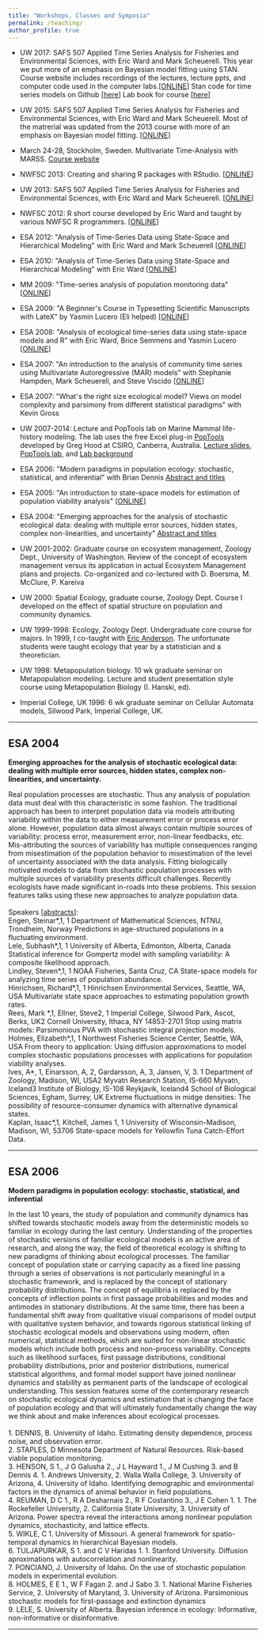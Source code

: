 ```yaml
---
title: "Workshops, Classes and Symposia"
permalink: /teaching/
author_profile: true
---
```


<div id="content">


* UW 2017: SAFS 507 Applied Time Series Analysis for Fisheries and Environmental Sciences, with Eric Ward and Mark Scheuerell. This year we put more of an emphasis on Bayesian model fitting using STAN.  Course website includes recordings of the lectures, lecture ppts, and computer code used in the computer labs.[<a href="https://catalyst.uw.edu/workspace/fish203/35553/243766">ONLINE</a>] Stan code for time series models on Github [<a href="https://github.com/nwfsc-timeseries/statss">here</a>]  Lab book for course [<a href="https://nwfsc-timeseries.github.io/AFTSLabbook/">here</a>]

* UW 2015: SAFS 507 Applied Time Series Analysis for Fisheries and Environmental Sciences, with Eric Ward and Mark Scheuerell. Most of the matrerial was updated from the 2013 course with more of an emphasis on Bayesian model fitting. [<a href="https://catalyst.uw.edu/workspace/fish203/35553/243766">ONLINE</a>]

* March 24-28, Stockholm, Sweden.  Multivariate Time-Analysis with MARSS. <a href="http://timeseriescourseemb.wordpress.com/">Course website</a>

* NWFSC 2013: Creating and sharing R packages with RStudio. [<a href="http://www.iugo-cafe.org/chinook/view_node.php?id=2962">ONLINE</a>]

* UW 2013: SAFS 507 Applied Time Series Analysis for Fisheries and Environmental Sciences, with Eric Ward and Mark Scheuerell. [<a href="https://catalyst.uw.edu/workspace/fish203/35553/243766">ONLINE</a>]

* NWFSC 2012: R short course developed by Eric Ward and taught by various NWFSC R programmers. [<a href="https://sites.google.com/site/rshortcourse/">ONLINE</a>]
* ESA 2012: "Analysis of Time-Series Data using State-Space and Hierarchical Modeling" with Eric Ward and Mark Scheuerell [<a href="http://www.iugo-cafe.org/chinook/view_node.php?id=2686">ONLINE</a>]

* ESA 2010: "Analysis of Time-Series Data using State-Space and Hierarchical Modeling" with Eric Ward [<a href="http://www.iugo-cafe.org/chinook/view_node.php?id=2416">ONLINE</a>]

* MM 2009: "Time-series analysis of population monitoring data" [<a href="http://www.iugo-cafe.org/chinook/view_node.php?id=2229">ONLINE</a>]

* ESA 2009: "A Beginner's Course in Typesetting Scientific Manuscripts with LateX" by Yasmin Lucero (Eli helped) [<a href="http://www.iugo-cafe.org/chinook/view_node.php?id=2123">ONLINE</a>]

* ESA 2008: "Analysis of ecological time-series data using state-space models and R" with Eric Ward, Brice Semmens and Yasmin Lucero [<a href="http://www.iugo-cafe.org/chinook/view_node.php?id=1807">ONLINE</a>]

* ESA 2007: "An introduction to the analysis of community time series using Multivariate Autoregressive (MAR) models" with Stephanie Hampden, Mark Scheuerell, and Steve Viscido [<a href="http://iugo-cafe.org/chinook/view_node.php?id=288">ONLINE</a>]

* ESA 2007: "What's the right size ecological model? Views on model complexity and parsimony from different statistical paradigms" with Kevin Gross

* UW 2007-2014: Lecture and PopTools lab on Marine Mammal life-history modeling. The lab uses the free Excel plug-in <a href="http://www.poptools.org/">PopTools</a> developed by Greg Hood at CSIRO, Canberra, Australia. <a href="Leslie_Matrix_lecture.pdf">Lecture slides</a>, <a href="SSLLab.xls">PopTools lab</a>, and <a href="SSL_lab_background.pdf">Lab background</a>

* ESA 2006: "Modern paradigms in population ecology: stochastic, statistical, and inferential" with Brian Dennis <a href="#ESA2006">Abstract and titles</a>

* ESA 2005: "An introduction to state-space models for estimation of population viability analysis" [<a href="http://iugo-cafe.org/kalman/view_node.php?id=2">ONLINE</a>]

* ESA 2004: "Emerging approaches for the analysis of stochastic ecological data:  dealing with multiple error sources, hidden states, complex non-linearities, and uncertainty" <a href="#ESA2004">Abstract and titles</a>

* UW 2001-2002: Graduate course on ecosystem management, Zoology Dept., University of Washington. Review of the concept of ecosystem management versus its application in actual Ecosystem Management plans and projects.  Co-organized and co-lectured with D. Boersma, M. McClure, P. Kareiva

* UW 2000: Spatial Ecology, graduate course, Zoology Dept. Course I developed on the effect of spatial structure on population and community dynamics.

* UW 1999-1998: Ecology, Zoology Dept. Undergraduate core course for majors. In 1999, I co-taught with <a href="http://eriqande.netlify.com/">Eric Anderson</a>.  The unfortunate students were taught ecology that year by a statistician and a theoretician.

* UW 1998: Metapopulation biology.  10 wk graduate seminar on Metapopulation modeling. Lecture and student presentation style course using Metapopulation Biology (I. Hanski, ed).

* Imperial College, UK 1996: 6 wk graduate seminar on Cellular Automata models, Silwood Park, Imperial College, UK.

<hr>
<h2 id="ESA2004">ESA 2004</h2>
<strong>Emerging approaches for the analysis of stochastic ecological data:  dealing with multiple error sources, hidden states, complex non-linearities, and uncertainty.</strong>
<p>
Real population processes are stochastic.  Thus any analysis of population data must deal with this characteristic in some fashion.  The traditional approach has been to interpret population data via models attributing variability within the data to either measurement error or process error alone.  However, population data almost always contain multiple sources of variability: process error, measurement error, non-linear feedbacks, etc.  Mis-attributing the sources of variability has multiple consequences ranging from misestimation of the population behavior to misestimation of the level of uncertainty associated with the data analysis.  Fitting biologically motivated models to data from stochastic population processes with multiple sources of variability presents difficult challenges.  Recently ecologists have made significant in-roads into these problems.  This session features talks using these new approaches to analyze population data.
<br />
<br />
Speakers [<a href="http://abstracts.co.allenpress.com/pweb/esa2004/category/?ID=32279">abstracts</a>]: 
<br />
Engen, Steinar*,1, 1 Department of Mathematical Sciences, NTNU, Trondheim, Norway Predictions in age-structured populations in a fluctuating environment.
<br />
Lele, Subhash*,1, 1 University of Alberta, Edmonton, Alberta, Canada Statistical inference for Gompertz model with sampling variability: A composite likelihood approach.
<br />
Lindley, Steven*,1, 1 NOAA Fisheries, Santa Cruz, CA State-space models for analyzing time series of population abundance.
<br />
Hinrichsen, Richard*,1, 1 Hinrichsen Environmental Services, Seattle, WA, USA Multivariate state space approaches to estimating population growth rates.
<br />
Rees, Mark *,1, Ellner, Steve2, 1 Imperial College, Silwood Park, Ascot, Berks, UK2 Cornell University, Ithaca, NY 14853-2701 Stop using matrix models: Parsimonious PVA with stochastic integral projection models.
<br />
Holmes, Elizabeth*,1, 1 Northwest Fisheries Science Center, Seattle, WA, USA From theory to application: Using diffusion approximations to model complex stochastic populations processes with applications for population viability analyses.
<br />
Ives, A*, 1, Einarsson, A, 2, Gardarsson, A, 3, Jansen, V, 3. 1 Department of Zoology, Madison, WI, USA2 Myvatn Research Station, IS-660 Myvatn, Iceland3 Institute of Biology, IS-108 Reykjavik, Iceland4 School of Biological Sciences, Egham, Surrey, UK Extreme fluctuations in midge densities: The possibility of resource-consumer dynamics with alternative dynamical states.
<br />
Kaplan, Isaac*,1, Kitchell, James 1, 1 University of Wisconsin-Madison, Madison, WI, 53706 State-space models for Yellowfin Tuna Catch-Effort Data.
<br />
</p>
<hr>
<h2 id="ESA2006">ESA 2006</h2>
<strong>Modern paradigms in population ecology: stochastic, statistical, and inferential</strong>
<p>
In the last 10 years, the study of population and community dynamics has shifted towards stochastic models away from the deterministic models so familiar in ecology during the last century.  Understanding of the properties of stochastic versions of familiar ecological models is an active area of research, and along the way, the field of theoretical ecology is shifting to new paradigms of thinking about ecological processes.  The familiar concept of population state or carrying capacity as a fixed line passing through a series of observations is not particularly meaningful in a stochastic framework, and is replaced by the concept of stationary probability distributions.  The concept of equilibria is replaced by the concepts of inflection points in first passage probabilities and modes and antimodes in stationary distributions.  At the same time, there has been a fundamental shift away from qualitative visual comparisons of model output with qualitative system behavior, and towards rigorous statistical linking of stochastic ecological models and observations using modern, often numerical, statistical methods, which are suited for non-linear stochastic models which include both process and non-process variability.  Concepts such as likelihood surfaces, first passage distributions, conditional probability distributions, prior and posterior distributions, numerical statistical algorithms, and formal model support have joined nonlinear dynamics and stability as permanent parts of the landscape of ecological understanding.  This session features some of the contemporary research on stochastic ecological dynamics and estimation that is changing the face of population ecology and that will ultimately fundamentally change the way we think about and make inferences about ecological processes.
<br />
<br />
1. DENNIS, B. University of Idaho. Estimating density dependence, process noise, and observation error.
<br />
2. STAPLES, D Minnesota Department of Natural Resources. Risk-based viable population monitoring. 
<br />
3. HENSON, S 1., J G Galusha 2., J L Hayward 1., J M Cushing 3. and B Dennis 4. 1. Andrews University, 2. Walla Walla College, 3. University of Arizona, 4. University of Idaho.  Identifying demographic and environmental factors in the dynamics of animal behavior in field populations.
<br />
4. REUMAN, D C 1., R A Desharnais 2., R F Costantino 3., J E Cohen 1. 1. The Rockefeller University, 2. California State University, 3. University of Arizona.  Power spectra reveal the interactions among nonlinear population dynamics, stochasticity, and lattice effects.
<br />
5. WIKLE, C 1. University of Missouri.  A general framework for spatio-temporal dynamics in hierarchical Bayesian models.
<br />
6. TULJAPURKAR, S 1. and C V Haridas 1. 1. Stanford University.  Diffusion aproximations with autocorrelation and nonlinearity.
<br />
7. PONCIANO, J. University of Idaho. On the use of stochastic population models in experimental evolution.
<br />
8. HOLMES, E E 1., W F Fagan 2. and J Sabo 3.  1. National Marine Fisheries Service, 2. University of Maryland, 3. University of Arizona.  Parsimonious stochastic models for first-passage and extinction dynamics
<br />
9. LELE, S.  University of Alberta. Bayesian inference in ecology: Informative, non-informative or disinformative.
<br />
</p>
<hr>

</p>
<!-- END CONTENT -->

</div>